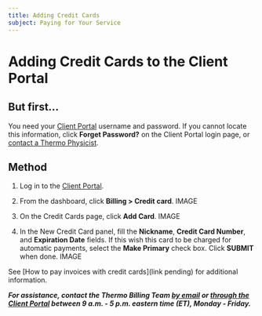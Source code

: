 ```yaml
---
title: Adding Credit Cards
subject: Paying for Your Service
---
```


# Adding Credit Cards to the Client Portal 

## But first...
You need your [Client Portal](https://www.thermo.io/login/) username and password. If you cannot locate this information, click **Forget Password?** on the Client Portal login page, or [contact a Thermo Physicist](mailto:physicists@thermo.io).

## Method
1. Log in to the [Client Portal](https://www.thermo.io/login/).
2. From the dashboard, click **Billing > Credit card**.
   IMAGE

3. On the Credit Cards page, click **Add Card**.
   IMAGE
   
4. In the New Credit Card panel, fill the **Nickname**, **Credit Card Number**, and **Expiration Date** fields. If this wish this card to be charged for automatic payments, select the **Make Primary** check box. Click **SUBMIT** when done.
   IMAGE

See [How to pay invoices with credit cards](link pending) for additional information.

**_For assistance, contact the Thermo Billing Team [by email](mailto:billing@thermo.io) or [through the Client Portal](https://www.thermo.io/login/) between 9 a.m. - 5 p.m. eastern time (ET), Monday - Friday._**
